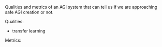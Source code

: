 Qualities and metrics of an AGI system that can tell us if we are approaching safe AGI creation or not.

Qualities:

* transfer learning

Metrics:
